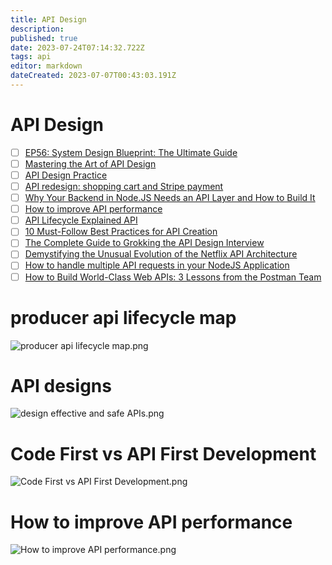 ```yaml
---
title: API Design
description: 
published: true
date: 2023-07-24T07:14:32.722Z
tags: api
editor: markdown
dateCreated: 2023-07-07T00:43:03.191Z
---
```


# API Design
- [ ] [EP56: System Design Blueprint: The Ultimate Guide](https://blog.bytebytego.com/p/ep56-system-design-blueprint-the?utm_source=profile&utm_medium=reader2)
- [ ] [Mastering the Art of API Design](https://blog.bytebytego.com/p/api-design?utm_source=profile&utm_medium=reader2)
- [ ] [API Design Practice](https://medium.com/api-center/api-design-practice-7fce69e6336c)
- [ ] [API redesign: shopping cart and Stripe payment](https://blog.bytebytego.com/p/api-redesign-shopping-cart-and-stripe?utm_source=profile&utm_medium=reader2)
- [ ] [Why Your Backend in Node.JS Needs an API Layer and How to Build It](https://semaphoreci.medium.com/why-your-backend-in-node-js-needs-an-api-layer-and-how-to-build-it-3e4e4c262a2a)
- [ ] [How to improve API performance](https://blog.bytebytego.com/p/ep64-how-to-improve-api-performance?utm_source=profile&utm_medium=reader2)
- [ ] [API Lifecycle Explained API](https://medium.com/@shubhadeepchat/api-lifecycle-explained-8c3d1aca7316)
- [ ] [10 Must-Follow Best Practices for API Creation](https://sandydev.medium.com/10-must-follow-best-practices-for-api-creation-3434cd5dc098)
- [ ] [The Complete Guide to Grokking the API Design Interview](https://grokkingtechinterview.com/the-complete-guide-to-grokking-the-api-design-interview-9219c0bec786)
- [ ] [Demystifying the Unusual Evolution of the Netflix API Architecture](https://www.youtube.com/watch?v=Uu32ggF-DWg&ab_channel=ByteByteGo&loop=0)
- [ ] [How to handle multiple API requests in your NodeJS Application](https://medium.com/@abhinavcv007/how-to-handle-multiple-api-requests-in-your-nodejs-application-cfa298e11b28)
- [ ] [How to Build World-Class Web APIs: 3 Lessons from the Postman Team](https://learningdaily.dev/how-to-build-world-class-web-apis-3-lessons-from-the-postman-team-d76de34011db)

# producer api lifecycle map

![producer api lifecycle map.png](http://192.168.25.60:8000/files/file_storage/3091066a.png)

# API designs

![design effective and safe APIs.png](http://192.168.25.60:8000/files/file_storage/63a3df66.png)

# Code First vs API First Development

![Code First vs API First Development.png](http://192.168.25.60:8000/files/file_storage/fc7c2199.png)

# How to improve API performance
![How to improve API performance.png](http://192.168.25.60:8000/files/file_storage/c6f0c599.png)